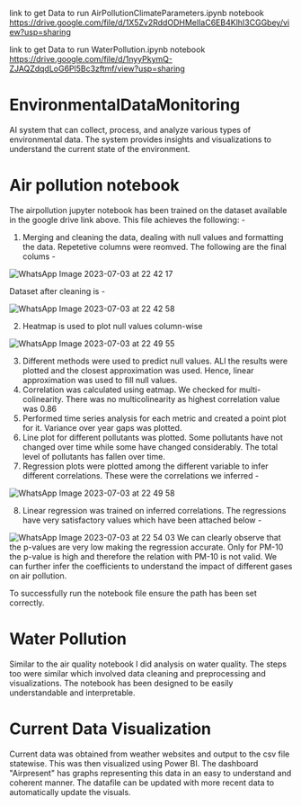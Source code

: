 link to get Data to run AirPollutionClimateParameters.ipynb notebook 
https://drive.google.com/file/d/1X5Zv2RddODHMelIaC6EB4KlhI3CGGbey/view?usp=sharing

link to get Data to run WaterPollution.ipynb notebook 
https://drive.google.com/file/d/1nyyPkymQ-ZJAQZdqdLoG6Pl5Bc3zftmf/view?usp=sharing

# EnvironmentalDataMonitoring
AI system that can collect, process, and analyze various types of environmental data. The system provides insights and visualizations to understand the current state of the environment.

# Air pollution notebook
The airpollution jupyter notebook has been trained on the dataset available in the google drive link above. This file achieves the following: -
1. Merging and cleaning the data, dealing with null values and formatting the data. Repetetive columns were reomved. The following are the final colums - 


![WhatsApp Image 2023-07-03 at 22 42 17](https://github.com/RuchaWete/EnvironmentalDataMonitoring/assets/77842772/f7d118c1-ef6d-4bd7-89f6-a5d36dfe042b)

Dataset after cleaning is - 

![WhatsApp Image 2023-07-03 at 22 42 58](https://github.com/RuchaWete/EnvironmentalDataMonitoring/assets/77842772/4f08fa18-4470-44fe-a934-e036e79ecb7f)

2. Heatmap is used to plot null values column-wise

![WhatsApp Image 2023-07-03 at 22 49 55](https://github.com/RuchaWete/EnvironmentalDataMonitoring/assets/77842772/5f2728bd-58db-4adc-a0e4-afde8591cef9)

3. Different methods were used to predict null values. ALl the results were plotted and the closest approximation was used. Hence, linear approximation was used to fill null values. 
4. Correlation was calculated using eatmap. We checked for multi-colinearity. There was no multicolinearity as highest correlation value was 0.86
5. Performed time series analysis for each metric and created a point plot for it. Variance over year gaps was plotted.
6. Line plot for different pollutants was plotted. Some pollutants have not changed over time while some have changed considerably. The total level of pollutants has fallen over time.
7. Regression plots were plotted among the different variable to infer different correlations. These were the correlations we inferred - 

![WhatsApp Image 2023-07-03 at 22 49 58](https://github.com/RuchaWete/EnvironmentalDataMonitoring/assets/77842772/7a83a496-ee61-41fe-bd61-41f41b8ef0ba)

8. Linear regression was trained on inferred correlations. The regressions have very satisfactory values which have been attached below - 

![WhatsApp Image 2023-07-03 at 22 54 03](https://github.com/RuchaWete/EnvironmentalDataMonitoring/assets/77842772/d6b65864-fc1d-42c9-8ed5-3e99cd489f04)
We can clearly observe that the p-values are very low making the regression accurate. Only for PM-10 the p-value is high and therefore the relation with PM-10 is not valid. We can further infer the coefficients to understand the impact of different gases on air pollution. 

To successfully run the notebook file ensure the path has been set correctly.

# Water Pollution

Similar to the air quality notebook I did analysis on water quality. The steps too were similar which involved data cleaning and preprocessing and visualizations. The notebook has been designed to be easily understandable and interpretable.

# Current Data Visualization
Current data was obtained from weather websites and output to the csv file statewise. This was then visualized using Power BI. The dashboard "Airpresent" has graphs representing this data in an easy to understand and coherent manner. The datafile can be updated with more recent data to automatically update the visuals.



